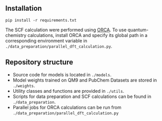 ## Installation
``` 
pip install -r requirements.txt
 ```
The SCF calculation were performed using [ORCA](https://orcaforum.kofo.mpg.de/app.php/portal).
To use quantum-chemistry calculations, install ORCA and specify its global path
in a corresponding environment variable in ```./data_preparation/parallel_dft_calculation.py```.

## Repository structure

- Source code for models is located in ``` ./models ```.
- Model weights trained on QM9 and PubChem Datasets are stored in ```./weights```.
- Utility classes and functions are provided in ```./utils```.
- Scripts for data preparation and SCF calculations can be found in ```./data_preparation```.
- Parallel jobs for ORCA calculations can be run from ```./data_preparation/parallel_dft_calculation.py```
